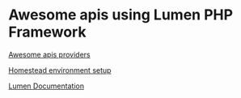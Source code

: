 # Awesome apis using Lumen PHP Framework

[Awesome apis providers](https://packagist.org/packages/eleon/awesome-apis#0.1.2)

[Homestead environment setup](https://laravel.com/docs/5.3/homestead)

[Lumen Documentation](https://lumen.laravel.com/docs/5.3/installation)